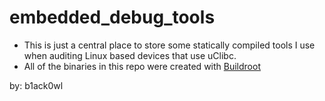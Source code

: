 # embedded_debug_tools

* This is just a central place to store some statically compiled tools I use when auditing Linux based devices that use uClibc.
* All of the binaries in this repo were created with [Buildroot](https://buildroot.org/download.html)

by: b1ack0wl

